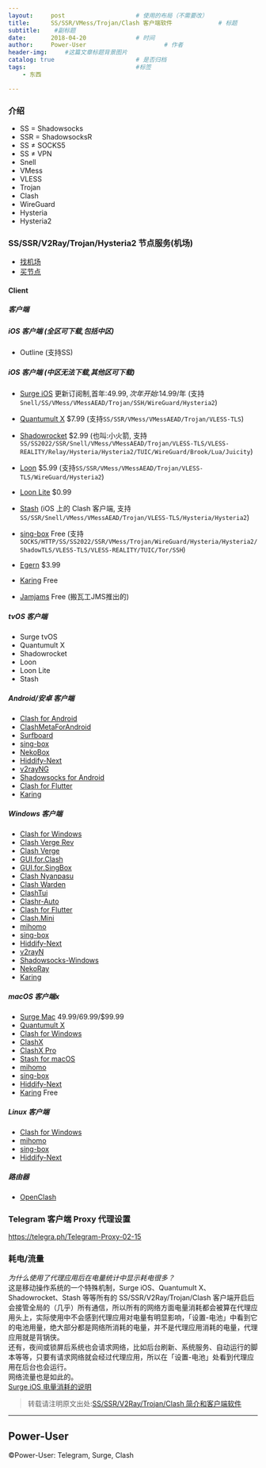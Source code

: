 ```yaml
---
layout:     post                    # 使用的布局（不需要改）
title:      SS/SSR/VMess/Trojan/Clash 客户端软件             # 标题 
subtitle:    #副标题
date:       2018-04-20              # 时间
author:     Power-User                      # 作者
header-img:     #这篇文章标题背景图片
catalog: true                       # 是否归档
tags:                               #标签
    - 东西

---
```


### 介绍
- SS = Shadowsocks
- SSR = ShadowsocksR
- SS ≠ SOCKS5
- SS ≠ VPN
- Snell
- VMess
- VLESS
- Trojan
- Clash
- WireGuard
- Hysteria
- Hysteria2


### SS/SSR/V2Ray/Trojan/Hysteria2 节点服务(机场)
* [找机场](https://telegra.ph/jichang-11-22)
* [买节点](https://telegra.ph/jichang-11-22)


#### Client

##### 客户端

##### iOS 客户端 (全区可下载,包括中区)
- Outline (支持SS)

##### iOS 客户端 (中区无法下载,其他区可下载)

- [Surge iOS](https://apps.apple.com/us/app/id1442620678?l=zh-cn) 更新订阅制,首年:$49.99,次年开始:$14.99/年 (支持`Snell/SS/VMess/VMessAEAD/Trojan/SSH/WireGuard/Hysteria2`)

- [Quantumult X](https://apps.apple.com/us/app/quantumult-x/id1443988620?l=zh-cn&platform=iphone)  $7.99 (支持`SS/SSR/VMess/VMessAEAD/Trojan/VLESS-TLS`)

- [Shadowrocket](https://apps.apple.com/us/app/shadowrocket/id932747118?l=zh-cn) $2.99 (也叫:小火箭, 支持`SS/SS2022/SSR/Snell/VMess/VMessAEAD/Trojan/VLESS-TLS/VLESS-REALITY/Relay/Hysteria/Hysteria2/TUIC/WireGuard/Brook/Lua/Juicity`)

- [Loon](https://apps.apple.com/us/app/loon/id1373567447?l=zh-cn) $5.99 (支持`SS/SSR/VMess/VMessAEAD/Trojan/VLESS-TLS/WireGuard/Hysteria2`)

- [Loon Lite](https://apps.apple.com/us/app/loon-lite/id6444029612?l=zh-cn)  $0.99

- [Stash](https://apps.apple.com/us/app/stash-proxy-utility/id1596063349?l=zh-cn) (iOS 上的 Clash 客户端, 支持`SS/SSR/Snell/VMess/VMessAEAD/Trojan/VLESS-TLS/Hysteria/Hysteria2`)

- [sing-box](https://apps.apple.com/us/app/sing-box/id6451272673?l=zh-cn) Free (支持`SOCKS/HTTP/SS/SS2022/SSR/VMess/Trojan/WireGuard/Hysteria/Hysteria2/ShadowTLS/VLESS-TLS/VLESS-REALITY/TUIC/Tor/SSH`)

- [Egern](https://apps.apple.com/us/app/egern/id1616105820?l=zh-cn) $3.99

- [Karing](https://apps.apple.com/us/app/karing/id6472431552) Free

- [Jamjams](https://apps.apple.com/us/app/jamjams/id6477182037) Free (搬瓦工JMS推出的)

##### tvOS 客户端
- Surge tvOS
- Quantumult X
- Shadowrocket
- Loon
- Loon Lite
- Stash

##### Android/安卓 客户端
- [Clash for Android](https://mega.nz/folder/ou9jjJhb#IqFnaxXGNNcDZdxArULIeg)
- [ClashMetaForAndroid](https://github.com/MetaCubeX/ClashMetaForAndroid/releases)
- [Surfboard](https://t.me/surfboardnews)
- [sing-box](https://github.com/SagerNet/sing-box/releases)
- [NekoBox](https://github.com/MatsuriDayo/NekoBoxForAndroid)
- [Hiddify-Next](https://github.com/hiddify/hiddify-next/releases)
- [v2rayNG](https://github.com/2dust/v2rayNG/releases)
- [Shadowsocks for Android](https://github.com/shadowsocks/shadowsocks-android)
- [Clash for Flutter](https://github.com/mapleafgo/clash-for-flutter/releases)
- [Karing](https://github.com/KaringX/karing/releases/)

##### Windows 客户端
- [Clash for Windows](https://mega.nz/folder/ou9jjJhb#IqFnaxXGNNcDZdxArULIeg)
- [Clash Verge Rev](https://github.com/clash-verge-rev/clash-verge-rev/releases)
- [Clash Verge](https://github.com/zzzgydi/clash-verge/releases)
- [GUI.for.Clash](https://github.com/GUI-for-Cores/GUI.for.Clash/releases)
- [GUI.for.SingBox](https://github.com/GUI-for-Cores/GUI.for.SingBox/releases)
- [Clash Nyanpasu](https://github.com/keiko233/clash-nyanpasu/releases)
- [Clash Warden](https://github.com/dream7180/ClashWarden/releases)
- [ClashTui](https://github.com/JohanChane/clashtui/releases)
- [Clashr-Auto](https://github.com/ClashrAuto/Clashr-Auto-Desktop/releases)
- [Clash for Flutter](https://github.com/mapleafgo/clash-for-flutter/releases)
- [Clash.Mini](https://github.com/MetaCubeX/Clash.Mini/releases)
- [mihomo](https://github.com/MetaCubeX/mihomo/releases)
- [sing-box](https://github.com/SagerNet/sing-box)
- [Hiddify-Next](https://github.com/hiddify/hiddify-next/releases)
- [v2rayN](https://github.com/2dust/v2rayN/releases)
- [Shadowsocks-Windows](https://github.com/shadowsocks/shadowsocks-windows/releases)
- [NekoRay](https://github.com/Matsuridayo/nekoray/releases)
- [Karing](https://github.com/KaringX/karing/releases/)

##### macOS 客户端x
- [Surge Mac](https://nssurge.com/buy_now) $49.99/$69.99/$99.99
- [Quantumult X](https://apps.apple.com/us/app/quantumult-x/id1443988620?l=zh-cn&platform=mac)
- [Clash for Windows](https://mega.nz/folder/ou9jjJhb#IqFnaxXGNNcDZdxArULIeg)
- [ClashX](https://mega.nz/folder/ou9jjJhb#IqFnaxXGNNcDZdxArULIeg)
- [ClashX Pro](https://mega.nz/folder/ou9jjJhb#IqFnaxXGNNcDZdxArULIeg)
- [Stash for macOS](https://stash.ws/macos/pricing/)
- [mihomo](https://github.com/MetaCubeX/mihomo/releases)
- [sing-box](https://github.com/SagerNet/sing-box)
- [Hiddify-Next](https://github.com/hiddify/hiddify-next/releases)
- [Karing](https://apps.apple.com/us/app/karing/id6472431552) Free

##### Linux 客户端
- [Clash for Windows](https://mega.nz/folder/ou9jjJhb#IqFnaxXGNNcDZdxArULIeg)
- [mihomo](https://github.com/MetaCubeX/mihomo/releases)
- [sing-box](https://github.com/SagerNet/sing-box)
- [Hiddify-Next](https://github.com/hiddify/hiddify-next/releases)

##### 路由器
- [OpenClash](https://github.com/vernesong/OpenClash/wiki)


### Telegram 客户端 Proxy 代理设置
<https://telegra.ph/Telegram-Proxy-02-15>

### 耗电/流量
*为什么使用了代理应用后在电量统计中显示耗电很多？*
<br/>
这是移动操作系统的一个特殊机制，Surge iOS、Quantumult X、Shadowrocket、Stash 等等所有的 SS/SSR/V2Ray/Trojan/Clash 客户端开启后会接管全局的（几乎）所有通信，所以所有的网络方面电量消耗都会被算在代理应用头上，实际使用中不会感到代理应用对电量有明显影响，「设置-电池」中看到它的电池用量，绝大部分都是网络所消耗的电量，并不是代理应用消耗的电量，代理应用就是背锅侠。
<br>
还有，夜间或锁屏后系统也会请求网络，比如后台刷新、系统服务、自动运行的脚本等等，只要有请求网络就会经过代理应用，所以在「设置-电池」处看到代理应用在后台也会运行。
<br>
网络流量也是如此的。
<br>
[Surge iOS 电量消耗的说明](https://kb.nssurge.com/surge-knowledge-base/v/zh/faq/common-faqs)


> 转载请注明原文出处:[SS/SSR/V2Ray/Trojan/Clash 简介和客户端软件](https://congcong0806.github.io/2018/04/20/SS)

- - - -

## Power-User
&copy;Power-User: Telegram, Surge, Clash
